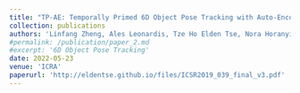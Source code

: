 ```yaml
---
title: "TP-AE: Temporally Primed 6D Object Pose Tracking with Auto-Encoders"
collection: publications
authors: 'Linfang Zheng, Ales Leonardis, Tze Ho Elden Tse, Nora Horanyi, Wei Zhang, Hua Chen, Hyung Jin Chang'
#permalink: /publication/paper_2.md
#excerpt: '6D Object Pose Tracking'
date: 2022-05-23
venue: 'ICRA'
paperurl: 'http://eldentse.github.io/files/ICSR2019_039_final_v3.pdf'
---
```


